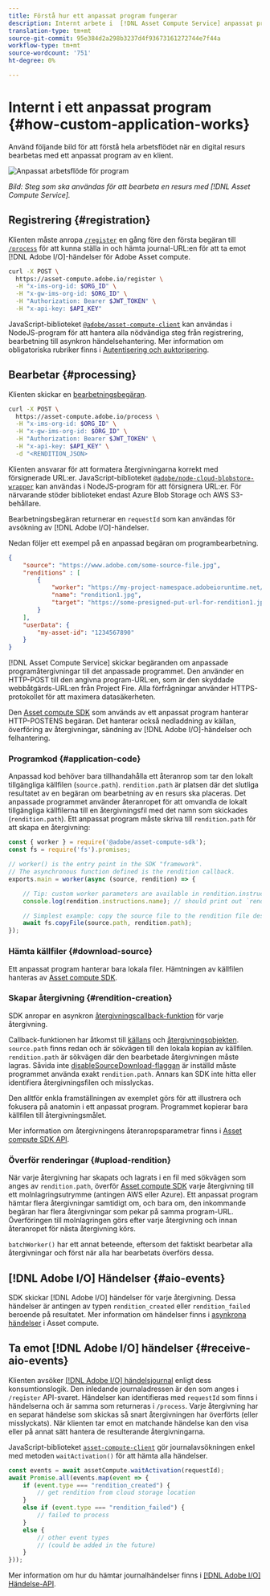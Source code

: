 ```yaml
---
title: Förstå hur ett anpassat program fungerar
description: Internt arbete i  [!DNL Asset Compute Service] anpassat program för att förstå hur det fungerar.
translation-type: tm+mt
source-git-commit: 95e384d2a298b3237d4f93673161272744e7f44a
workflow-type: tm+mt
source-wordcount: '751'
ht-degree: 0%

---
```



# Internt i ett anpassat program {#how-custom-application-works}

Använd följande bild för att förstå hela arbetsflödet när en digital resurs bearbetas med ett anpassat program av en klient.

![Anpassat arbetsflöde för program](assets/customworker.png)

*Bild: Steg som ska användas för att bearbeta en resurs med  [!DNL Asset Compute Service].*

## Registrering {#registration}

Klienten måste anropa [`/register`](api.md#register) en gång före den första begäran till [`/process`](api.md#process-request) för att kunna ställa in och hämta journal-URL:en för att ta emot [!DNL Adobe I/O]-händelser för Adobe Asset compute.

```sh
curl -X POST \
  https://asset-compute.adobe.io/register \
  -H "x-ims-org-id: $ORG_ID" \
  -H "x-gw-ims-org-id: $ORG_ID" \
  -H "Authorization: Bearer $JWT_TOKEN" \
  -H "x-api-key: $API_KEY"
```

JavaScript-biblioteket [`@adobe/asset-compute-client`](https://github.com/adobe/asset-compute-client#usage) kan användas i NodeJS-program för att hantera alla nödvändiga steg från registrering, bearbetning till asynkron händelsehantering. Mer information om obligatoriska rubriker finns i [Autentisering och auktorisering](api.md).

## Bearbetar {#processing}

Klienten skickar en [bearbetningsbegäran](api.md#process-request).

```sh
curl -X POST \
  https://asset-compute.adobe.io/process \
  -H "x-ims-org-id: $ORG_ID" \
  -H "x-gw-ims-org-id: $ORG_ID" \
  -H "Authorization: Bearer $JWT_TOKEN" \
  -H "x-api-key: $API_KEY" \
  -d "<RENDITION_JSON>
```

Klienten ansvarar för att formatera återgivningarna korrekt med försignerade URL:er. JavaScript-biblioteket [`@adobe/node-cloud-blobstore-wrapper`](https://github.com/adobe/node-cloud-blobstore-wrapper#presigned-urls) kan användas i NodeJS-program för att försignera URL:er. För närvarande stöder biblioteket endast Azure Blob Storage och AWS S3-behållare.

Bearbetningsbegäran returnerar en `requestId` som kan användas för avsökning av [!DNL Adobe I/O]-händelser.

Nedan följer ett exempel på en anpassad begäran om programbearbetning.

```json
{
    "source": "https://www.adobe.com/some-source-file.jpg",
    "renditions" : [
        {
            "worker": "https://my-project-namespace.adobeioruntime.net/api/v1/web/my-namespace-version/my-worker",
            "name": "rendition1.jpg",
            "target": "https://some-presigned-put-url-for-rendition1.jpg",
        }
    ],
    "userData": {
        "my-asset-id": "1234567890"
    }
}
```

[!DNL Asset Compute Service] skickar begäranden om anpassade programåtergivningar till det anpassade programmet. Den använder en HTTP-POST till den angivna program-URL:en, som är den skyddade webbåtgärds-URL:en från Project Fire. Alla förfrågningar använder HTTPS-protokollet för att maximera datasäkerheten.

Den [Asset compute SDK](https://github.com/adobe/asset-compute-sdk#adobe-asset-compute-worker-sdk) som används av ett anpassat program hanterar HTTP-POSTENS begäran. Det hanterar också nedladdning av källan, överföring av återgivningar, sändning av [!DNL Adobe I/O]-händelser och felhantering.

<!-- TBD: Add the application diagram. -->

### Programkod {#application-code}

Anpassad kod behöver bara tillhandahålla ett återanrop som tar den lokalt tillgängliga källfilen (`source.path`). `rendition.path` är platsen där det slutliga resultatet av en begäran om bearbetning av en resurs ska placeras. Det anpassade programmet använder återanropet för att omvandla de lokalt tillgängliga källfilerna till en återgivningsfil med det namn som skickades (`rendition.path`). Ett anpassat program måste skriva till `rendition.path` för att skapa en återgivning:

```javascript
const { worker } = require('@adobe/asset-compute-sdk');
const fs = require('fs').promises;

// worker() is the entry point in the SDK "framework".
// The asynchronous function defined is the rendition callback.
exports.main = worker(async (source, rendition) => {

    // Tip: custom worker parameters are available in rendition.instructions.
    console.log(rendition.instructions.name); // should print out `rendition.jpg`.

    // Simplest example: copy the source file to the rendition file destination so as to transfer the asset as is without processing.
    await fs.copyFile(source.path, rendition.path);
});
```

### Hämta källfiler {#download-source}

Ett anpassat program hanterar bara lokala filer. Hämtningen av källfilen hanteras av [Asset compute SDK](https://github.com/adobe/asset-compute-sdk#adobe-asset-compute-worker-sdk).

### Skapar återgivning {#rendition-creation}

SDK anropar en asynkron [återgivningscallback-funktion](https://github.com/adobe/asset-compute-sdk#rendition-callback-for-worker-required) för varje återgivning.

Callback-funktionen har åtkomst till [källans](https://github.com/adobe/asset-compute-sdk#source) och [återgivningsobjekten](https://github.com/adobe/asset-compute-sdk#rendition). `source.path` finns redan och är sökvägen till den lokala kopian av källfilen. `rendition.path` är sökvägen där den bearbetade återgivningen måste lagras. Såvida inte [disableSourceDownload-flaggan](https://github.com/adobe/asset-compute-sdk#worker-options-optional) är inställd måste programmet använda exakt `rendition.path`. Annars kan SDK inte hitta eller identifiera återgivningsfilen och misslyckas.

Den alltför enkla framställningen av exemplet görs för att illustrera och fokusera på anatomin i ett anpassat program. Programmet kopierar bara källfilen till återgivningsmålet.

Mer information om återgivningens återanropsparametrar finns i [Asset compute SDK API](https://github.com/adobe/asset-compute-sdk#api-details).

### Överför renderingar {#upload-rendition}

När varje återgivning har skapats och lagrats i en fil med sökvägen som anges av `rendition.path`, överför [Asset compute SDK](https://github.com/adobe/asset-compute-sdk#adobe-asset-compute-worker-sdk) varje återgivning till ett molnlagringsutrymme (antingen AWS eller Azure). Ett anpassat program hämtar flera återgivningar samtidigt om, och bara om, den inkommande begäran har flera återgivningar som pekar på samma program-URL. Överföringen till molnlagringen görs efter varje återgivning och innan återanropet för nästa återgivning körs.

`batchWorker()` har ett annat beteende, eftersom det faktiskt bearbetar alla återgivningar och först när alla har bearbetats överförs dessa.

## [!DNL Adobe I/O] Händelser {#aio-events}

SDK skickar [!DNL Adobe I/O] händelser för varje återgivning. Dessa händelser är antingen av typen `rendition_created` eller `rendition_failed` beroende på resultatet. Mer information om händelser finns i [asynkrona händelser](api.md#asynchronous-events) i Asset compute.

## Ta emot [!DNL Adobe I/O] händelser {#receive-aio-events}

Klienten avsöker [[!DNL Adobe I/O] händelsjournal](https://www.adobe.io/apis/experienceplatform/events/ioeventsapi.html#/Journaling) enligt dess konsumtionslogik. Den inledande journaladressen är den som anges i `/register` API-svaret. Händelser kan identifieras med `requestId` som finns i händelserna och är samma som returneras i `/process`. Varje återgivning har en separat händelse som skickas så snart återgivningen har överförts (eller misslyckats). När klienten tar emot en matchande händelse kan den visa eller på annat sätt hantera de resulterande återgivningarna.

JavaScript-biblioteket [`asset-compute-client`](https://github.com/adobe/asset-compute-client#usage) gör journalavsökningen enkel med metoden `waitActivation()` för att hämta alla händelser.

```javascript
const events = await assetCompute.waitActivation(requestId);
await Promise.all(events.map(event => {
    if (event.type === "rendition_created") {
        // get rendition from cloud storage location
    }
    else if (event.type === "rendition_failed") {
        // failed to process
    }
    else {
        // other event types
        // (could be added in the future)
    }
}));
```

Mer information om hur du hämtar journalhändelser finns i [[!DNL Adobe I/O] Händelse-API](https://www.adobe.io/apis/experienceplatform/events/ioeventsapi.html#!adobedocs/adobeio-events/master/events-api-reference.yaml).

<!-- TBD:
* Illustration of the controls/data flow.
* Basic overview, in text and not code, of how an application works.
-->
